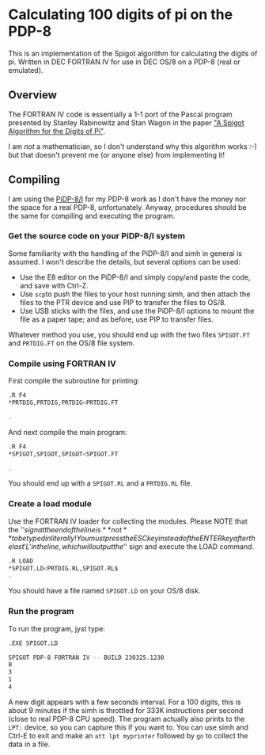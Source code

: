 # Calculating 100 digits of pi on the PDP-8
This is an implementation of the Spigot algorithm for calculating the digits of pi.
Written in DEC FORTRAN IV for use in DEC OS/8 on a PDP-8 (real or emulated).

## Overview
The FORTRAN IV code is essentially a 1-1 port of the Pascal program presented by Stanley Rabinowitz and Stan Wagon in the 
paper ["A Spigot Algorithm for the Digits of Pi"](https://www.maa.org/sites/default/files/pdf/pubs/amm_supplements/Monthly_Reference_12.pdf).

I am *not* a mathematician, so I don't understand why this algorithm works :-) but that doesn't prevent me (or anyone else) from 
implementing it!

## Compiling
I am using the [PiDP-8/I](https://obsolescence.wixsite.com/obsolescence/pidp-8) for my PDP-8 work as I don't have the money nor the space for a real PDP-8, unfortunately.
Anyway, procedures should be the same for compiling and executing the program.

### Get the source code on your PiDP-8/I system
Some familiarity with the handling of the PiDP-8/I and simh in general is assumed.
I won't describe the details, but several options can be used:
* Use the E8 editor on the PiDP-8/I and simply copy/and paste the code, and save with Ctrl-Z.
* Use `scp`to push the files to your host running simh, and then attach the files to the PTR device and use PIP to transfer the files to OS/8.
* Use USB sticks with the files, and use the PiDP-8/I options to mount the file as a paper tape; and
as before, use PIP to transfer files.

Whatever method you use, you should end up with the two files `SPIGOT.FT` and `PRTDIG.FT` on the OS/8 file system.

### Compile using FORTRAN IV
First compile the subroutine for printing:
```bash
.R F4                
*PRTDIG,PRTDIG,PRTDIG<PRTDIG.FT

.
```
And next compile the main program:
```bash
.R F4                
*SPIGOT,SPIGOT,SPIGOT<SPIGOT.FT

.
```
You should end up with a `SPIGOT.RL` and a `PRTDIG.RL` file.
### Create a load module
Use the FORTRAN IV loader for collecting the modules.
Please NOTE that the '$' sign at the end of the line is **not** 
to be typed in literally! You must press the ESC key instead of the ENTER key after the last 'L' in the line, which will output the '$' sign and execute the LOAD command.
```bash
.R LOAD
*SPIGOT.LD<PRTDIG.RL,SPIGOT.RL$
.
```
You should have a file named `SPIGOT.LD` on your OS/8 disk.
### Run the program
To run the program, jyst type:
```bash
.EXE SPIGOT.LD

SPIGOT PDP-8 FORTRAN IV -- BUILD 230325.1230
0
3
1
4
```
A new digit appears with a few seconds interval. For a 100 digits, this is about 9 minutes
if the simh is throttled for 333K instructions per second (close to real PDP-8 CPU speed).
The program actually also prints to the `LPT:` device, so you can capture this 
if you want to. You can use simh and Ctrl-E to exit and make an `att lpt myprinter` followed by `go` to 
collect the data in a file.
